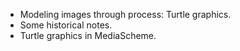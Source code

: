 * Modeling images through process: Turtle graphics.
* Some historical notes.
* Turtle graphics in MediaScheme.
